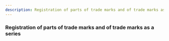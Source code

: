 ```yaml
---
description: Registration of parts of trade marks and of trade marks as a series
---
```


### Registration of parts of trade marks and of trade marks as a series

